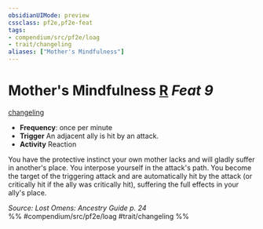 ```yaml
---
obsidianUIMode: preview
cssclass: pf2e,pf2e-feat
tags:
- compendium/src/pf2e/loag
- trait/changeling
aliases: ["Mother's Mindfulness"]
---
```

# Mother's Mindfulness  [R](../../rules/core-rulebook/chapter-9-playing-the-game.md#Actions "Reaction") *Feat 9*  
[changeling](../../rules/traits/changeling-b1.md)  

- **Frequency**: once per minute
- **Trigger** An adjacent ally is hit by an attack.
- **Activity** Reaction

You have the protective instinct your own mother lacks and will gladly suffer in another's place. You interpose yourself in the attack's path. You become the target of the triggering attack and are automatically hit by the attack (or critically hit if the ally was critically hit), suffering the full effects in your ally's place.

*Source: Lost Omens: Ancestry Guide p. 24*  
%% #compendium/src/pf2e/loag #trait/changeling %%
